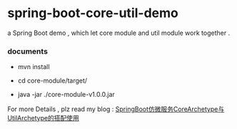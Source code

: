 # spring-boot-core-util-demo
a Spring Boot demo , which let core module and util module work together .

### documents

* mvn install

* cd core-module/target/

* java -jar ./core-module-v1.0.0.jar

For more Details , plz read my blog : [SpringBoot仿微服务CoreArchetype与UtilArchetype的搭配使用](http://www.liumapp.com/articles/2017/12/20/1513735822059.html)

